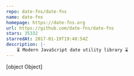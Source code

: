 ```yaml
---
repo: date-fns/date-fns
name: date-fns
homepage: https://date-fns.org
url: https://github.com/date-fns/date-fns
stars: 35332
starredAt: 2017-01-19T19:48:54Z
description: |-
    ⏳ Modern JavaScript date utility library ⌛️
---
```


[object Object]
